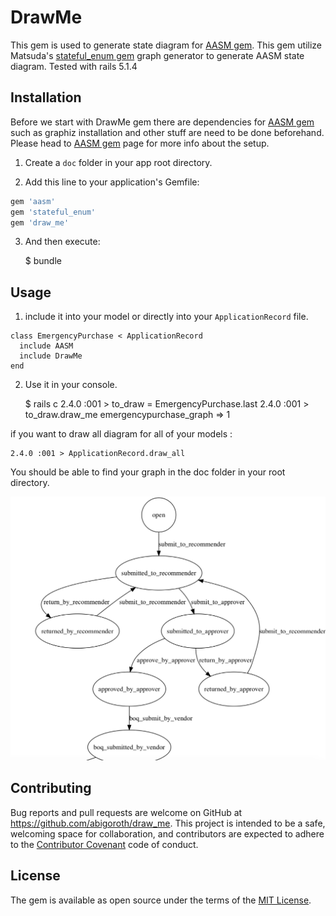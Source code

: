 # DrawMe

This gem is used to generate state diagram for [AASM gem](https://github.com/aasm/aasm). This gem utilize Matsuda's [stateful_enum gem](https://github.com/amatsuda/stateful_enum) graph generator to generate AASM state diagram. Tested with rails 5.1.4

## Installation
Before we start with DrawMe gem there are dependencies for [AASM gem](https://github.com/aasm/aasm) such as graphiz installation and other stuff are need to be done beforehand. Please head to [AASM gem](https://github.com/aasm/aasm) page for more info about the setup.

1. Create a `doc` folder in your app root directory.

2. Add this line to your application's Gemfile:

```ruby
gem 'aasm'
gem 'stateful_enum'
gem 'draw_me'
```

3. And then execute:

    $ bundle


## Usage

1. include it into your model or directly into your `ApplicationRecord` file.
```
class EmergencyPurchase < ApplicationRecord
  include AASM
  include DrawMe
end
```

2. Use it in your console.

    $ rails c
    2.4.0 :001 > to_draw = EmergencyPurchase.last
    2.4.0 :001 > to_draw.draw_me
    emergencypurchase_graph
    => 1

if you want to draw all diagram for all of your models :

    2.4.0 :001 > ApplicationRecord.draw_all

You should be able to find your graph in the doc folder in your root directory.

![Screenshot](output.png)


## Contributing

Bug reports and pull requests are welcome on GitHub at https://github.com/abigoroth/draw_me. This project is intended to be a safe, welcoming space for collaboration, and contributors are expected to adhere to the [Contributor Covenant](http://contributor-covenant.org) code of conduct.


## License

The gem is available as open source under the terms of the [MIT License](http://opensource.org/licenses/MIT).

